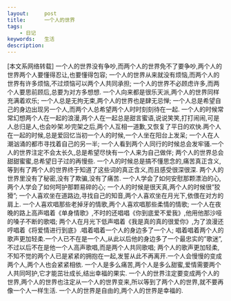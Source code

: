 ```yaml
---
layout: 	post
title: 		一个人的世界
tags: 
	- 日记
keywords: 	生活
description: 	
---
```

[本文系网络转载]
一个人的世界没有争吵,而两个人的世界免不了要争吵,两个人的世界两个人要懂得忍让,也要懂得包容;
一个人的世界从来就没有烦恼,而两个人的世界有许多烦恼,不过烦恼可以两个人共同承担;
一个人的世界不必顾虑许多,而两个人要思前顾后,总要为对方多想想.
一个人向来都是很乐天派,两个人的世界同样充满着欢乐;
一个人总是无拘无束,两个人的世界也是肆无忌惮;
一个人总是希望自己的身边出现另一个人,而两个人总希望两个人时时刻刻待在一起.
一个人的时候常常幻想两个人在一起的浪漫,两个人在一起总是甜言蜜语,说说笑笑,打打闹闹,可是人总归是人,也会吵架.吵完架之后,两个人互相一道歉,又恢复了平日的欢快.两个人在一起的时候,总是爱回忆当初一个人的时候,一个人坐在阳台上发呆;
一个人在人潮汹涌的都市寻找着自己的另一半;
一个人看到两个人同行的时候总会发牢骚.一个人的世界注定不会太长久,总是希望尽快有一个人来为自己做伴;
两个人的世界总会甜甜蜜蜜,总希望日子过的再慢些.
一个人的时候总是搞不懂思念的,痛苦真正含义,等到有了两个人的世界终于知道了这些词的真正含义,而且感受很深很深.
两个人的世界里没有了秘密,没有了欺骗,没有了痛苦.
一个人学会了如何安慰那颗漂泊的心,两个人学会了如何呵护那颗易碎的心;
一个人的时候是很天真,两个人的时候很”狡猾”;
一个人喜欢坐在道路边,寻找自己的知音,两个人喜欢坐在月光下,依偎在对方的肩上.
一个人喜欢唱那些老掉牙的情歌,两个人喜欢唱那些柔情的情歌;
一个人在夜晚的路上高声唱着《单身情歌》,不时的还唱唱《你到底爱不爱我》,他用他那沙哑的嗓子不断的歌唱;
两个人在月光下低声唱着《我是真的真的很爱你》,为了浪漫还哼唱着《将爱情进行到底》.唱着唱着一个人的身边多了一个人;
唱着唱着两个人的歌声更加轻柔.一个人已不在是一个人,从此以后他的身边多了一个最忠实的”歌迷”,不过以后不在是他一个人高声歌唱,而是两个人共同歌唱;
两个人的歌声更加轻柔,不知不觉的两个人已是紧紧的拥抱在一起,发誓从此不再离开.一个人会慢慢的变成两个人,两个人也会紧紧相依.
一个人是多么痛苦,两个人是多么甜蜜,爱情需要两个人共同呵护,它才能茁壮成长,结出幸福的果实.
一个人的世界注定要变成两个人的世界,两个人的世界也注定从一个人的世界变来,所以等到了两个人的世界,就不要再像一个人一样生活.
一个人的世界是自由的,两个人的世界是幸福的.